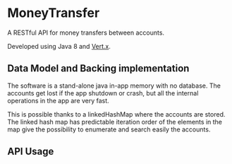 # MoneyTransfer
A RESTful API for money transfers between accounts.

Developed using Java 8 and [Vert.x](http://vertx.io).

## Data Model and Backing implementation

The software is a stand-alone java in-app memory with no database.
The accounts get lost if the app shutdown or crash, but all the internal operations in the app
are very fast.

This is possible thanks to a linkedHashMap where the accounts are stored.
The linked hash map has predictable iteration order of the elements in the map give the possibility
to enumerate and search easily the accounts.

## API Usage

